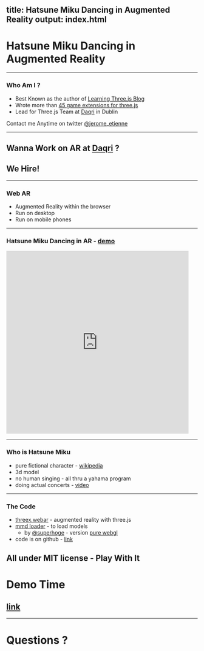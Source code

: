 title: Hatsune Miku Dancing in Augmented Reality 
output: index.html
--

# Hatsune Miku Dancing in Augmented Reality

---

### Who Am I ?

- Best Known as the author of [Learning Three.js Blog](http://learningthreejs.com/)
- Wrote more than [45 game extensions for three.js](http://www.threejsgames.com/extensions/)
- Lead for
Three.js Team at [Daqri](http://daqri.com) in Dublin

Contact me Anytime on twitter [@jerome_etienne](https://twitter.com/jerome_etienne)

---

## Wanna Work on AR at [Daqri](http://daqri.com) ?

## **We Hire!**

---

### Web AR

- Augmented Reality within the browser
- Run on desktop
- Run on mobile phones

---

### Hatsune Miku Dancing in AR - [demo](http://jeromeetienne.github.io/demo.hatsunemiku-augmentedreality/#image)


<iframe src="https://vine.co/v/e5w5jaxE0r1/embed/simple" width="480" height="480" frameborder="0"></iframe>

---

### Who is Hatsune Miku

- pure fictional character - [wikipedia](https://en.wikipedia.org/wiki/Hatsune_Miku)
- 3d model
- no human singing - all thru a yahama program
- doing actual concerts - [video](https://www.youtube.com/watch?v=dhYaX01NOfA)

---

### The Code

- [threex.webar](https://github.com/jeromeetienne/threex.webar) - augmented reality with three.js
- [mmd loader](http://takahirox.github.io/three.js/examples/#webgl_loader_mmd) - to load models
  - by [@superhoge](https://twitter.com/superhoge) - version [pure webgl](http://takahirox.github.io/mmd-viewer-js/)
- code is on github - [link](https://github.com/jeromeetienne/demo.hatsunemiku-augmentedreality)

All under MIT license - Play With It
---

# Demo Time

## [link](http://jeromeetienne.github.io/demo.hatsunemiku-augmentedreality/#image)

---

# Questions ?
